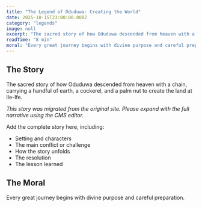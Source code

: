 ```yaml
---
title: "The Legend of Oduduwa: Creating the World"
date: 2025-10-15T23:00:00.000Z
category: "legends"
image: null
excerpt: "The sacred story of how Oduduwa descended from heaven with a chain, carrying a handful of earth, a cockerel, and a palm nut to create the land at Ile-Ife."
readTime: "8 min"
moral: "Every great journey begins with divine purpose and careful preparation."
---
```


## The Story

The sacred story of how Oduduwa descended from heaven with a chain, carrying a handful of earth, a cockerel, and a palm nut to create the land at Ile-Ife.

*This story was migrated from the original site. Please expand with the full narrative using the CMS editor.*

Add the complete story here, including:
- Setting and characters
- The main conflict or challenge
- How the story unfolds
- The resolution
- The lesson learned

## The Moral

Every great journey begins with divine purpose and careful preparation.
